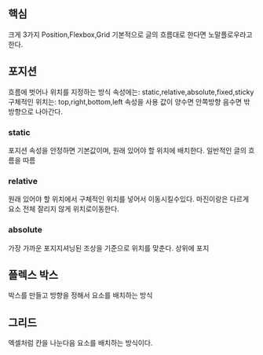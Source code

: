 ## 핵심
크게 3가지 Position,Flexbox,Grid
기본적으로 글의 흐름대로 한다면 노말플로우라고 한다.

## 포지션
흐름에 벗어나 위치를 지정하는 방식
속성에는: static,relative,absolute,fixed,sticky
구체적인 위치는: top,right,bottom,left 속성을 사용 값이 양수면 안쪽방향 음수면 밖방향으로 나아간다.
### static
포지션 속성을 안정하면 기본값이며, 원래 있어야 할 위치에 배치한다. 일반적인 글의 흐름을 따름

### relative
원래 있어야 할 위치에서 구체적인 위치를 넣어서 이동시킬수있다.
마진이랑은 다르게 요소 전체 잘리지 않게 위치로이동한다.

### absolute
가장 가까운 포지지셔닝된 조상을 기준으로 위치를 맞춘다. 상위에 포지

## 플렉스 박스
박스를 만들고 방향을 정해서 요소를 배치하는 방식

## 그리드
엑셀처럼 칸을 나눈다음 요소를 배치하는 방식이다.